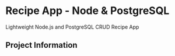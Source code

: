 # Recipe App - Node & PostgreSQL
Lightweight Node.js and PostgreSQL CRUD Recipe App

## Project Information




